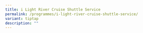 ```yaml
---
title: i Light River Cruise Shuttle Service
permalink: /programmes/i-light-river-cruise-shuttle-service/
variant: tiptap
description: ""
---
```


